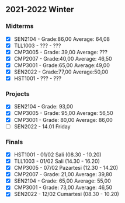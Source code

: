 ## 2021-2022 Winter

### Midterms

- [X] SEN2104 - Grade:86,00 Average: 64,08
- [X] TLL1003 - ??? - ???
- [X] CMP3005 - Grade: 39,00 Average: ???
- [X] CMP2007 - Grade:40,00 Average: 46,50
- [X] CMP3001 -  Grade:65,00 Average:49,00
- [X] SEN2022 - Grade:77,00 Average:50,00
- [X] HST1001 - ??? - ???

### Projects

- [X] SEN2104 - Grade: 93,00
- [X] CMP3005 - Grade: 95,00 Average: 56,50
- [X] CMP3001 - Grade: 80,00 Average: 86,00
- [ ] SEN2022 - 14.01 Friday

### Finals
- [X] HST1001 - 01/02 Sali (08.30 - 10.20)
- [X] TLL1003 - 01/02 Sali (14.30 - 16.20)
- [X] CMP3005 - 07/02 Pazartesi (12.30 - 14.20)
- [X] CMP2007 -  Grade: 21,00 Average: 39,80
- [X] SEN2104 -  Grade: 65,00 Average: 55,00
- [X] CMP3001 -  Grade: 73,00 Average: 46,50
- [X] SEN2022 - 12/02 Cumartesi (08.30 - 10.20)
